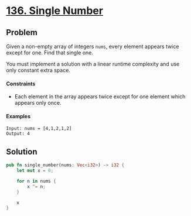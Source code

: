 # [136. Single Number](https://leetcode.com/problems/single-number/)

## Problem

Given a non-empty array of integers `nums`, every element appears twice except
for one. Find that single one.

You must implement a solution with a linear runtime complexity and use only
constant extra space.

#### Constraints

* Each element in the array appears twice except for one element which appears
  only once.

#### Examples

```text
Input: nums = [4,1,2,1,2]
Output: 4
```

## Solution

```rust
pub fn single_number(nums: Vec<i32>) -> i32 {
    let mut x = 0;

    for n in nums {
        x ^= n;
    }

    x
}
```